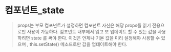 # 컴포넌트_state 
> props는 부모 컴포넌트가 설정하면 컴포넌트 자신은 해당 props를 읽기 전용으로만 사용이 가능하다. 
> 컴포넌트 내부에서 읽고 또 업데이트 할 수 있는 값을 사용하려면 state 를 써야 한다. 
> 이것은 언제나 기본 값을 미리 설정해야 사용할 수 있으며 , this.setState() 메소드로만 값을 업데이트해야 한다. 
